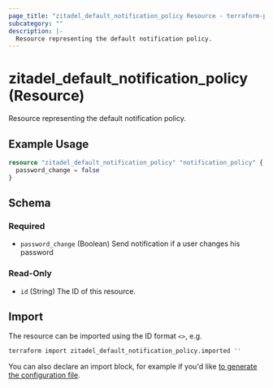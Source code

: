 ```yaml
---
page_title: "zitadel_default_notification_policy Resource - terraform-provider-zitadel"
subcategory: ""
description: |-
  Resource representing the default notification policy.
---
```


# zitadel_default_notification_policy (Resource)

Resource representing the default notification policy.

## Example Usage

```terraform
resource "zitadel_default_notification_policy" "notification_policy" {
  password_change = false
}
```

<!-- schema generated by tfplugindocs -->
## Schema

### Required

- `password_change` (Boolean) Send notification if a user changes his password

### Read-Only

- `id` (String) The ID of this resource.

## Import

The resource can be imported using the ID format `<>`, e.g.

```bash
terraform import zitadel_default_notification_policy.imported ''
```

You can also declare an import block, for example if you'd like [to generate the configuration file](https://developer.hashicorp.com/terraform/language/import/generating-configuration).
